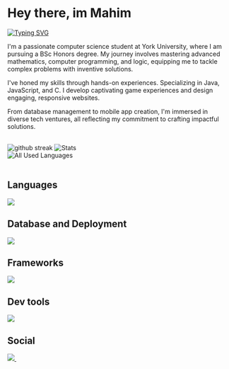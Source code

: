 # Hey there, im Mahim
  <p>
    <a href="https://git.io/typing-svg"><img src="https://readme-typing-svg.demolab.com?          font=Source+Code+Pro&weight=1000&duration=600&pause=50&color=B7FF0B&background=01010400&multiline=true&width=435&height=150&lines=Problem+Solver;Software+Engineering;Designing+Algorithms;Game+Development;Designing+Operating+Systems;Turning+Ideas+into+Code" alt="Typing SVG" /></a>
  </p>
  <p>
   I'm a passionate computer science student at York University, where I am pursuing a BSc Honors degree. My journey involves mastering advanced mathematics, computer programming, and logic, equipping me to tackle complex problems with inventive solutions.

I've honed my skills through hands-on experiences. Specializing in Java, JavaScript, and C. I develop captivating game experiences and design engaging, responsive websites.

From database management to mobile app creation, I'm immersed in diverse tech ventures, all reflecting my commitment to crafting impactful solutions. 
  </p>
  
  <br>
<div>
  <div align="left">
    <img
      title="streaks"
      alt="github streak"
      src="https://streak-stats.demolab.com/?user=MM120-i&theme=monokai-metallian&hide_border=true"
    />
    <img
      alt="Stats"
      src="https://denvercoder1-github-readme-stats.vercel.app/api/?username=MM120-i&show_icons=true&include_all_commits=true&count_private=true&theme=great-gatsby&hide_border=true&bg_color=1F222E&title_color=F85D7F&icon_color=F8D866"
    />
  </div>
  <div align="left">
    <img
      alt="All Used Languages"
      src="https://denvercoder1-github-readme-stats.vercel.app/api/top-langs/?username=MM120-i&langs_count=8&layout=compact&theme=react&hide_border=true&bg_color=1F222E&title_color=F85D7F&icon_color=F8D866&hide=Jupyter%20Notebook,Roff"
    />
  </div>
</div>
<br>

## Languages

  <div>
    <p >
      <a href="https://skillicons.dev">
        <img src="https://skillicons.dev/icons?i=ts,js,java,c,html,css" />
      </a>
    </p>
  </div>

  ## Database and Deployment
  <div>
    <p >
      <a href="https://skillicons.dev">
        <img src="https://skillicons.dev/icons?i=mongodb,prisma,github,vercel,heroku,mysql" />
      </a>
    </p>
  </div>
  
## Frameworks
  <div>
    <p >
      <a href="https://skillicons.dev">
        <img src="https://skillicons.dev/icons?i=react,nextjs,express,bootstrap,nodejs,npm,threejs,tailwind" />
      </a>
    </p>
  </div>
  
  ## Dev tools
  <div>
    <p >
      <a href="https://skillicons.dev">
        <img src="https://skillicons.dev/icons?i=git,figma,androidstudio,gradle,eclipse,windows,vscode,linux,discord,idea,powershell,bash" />
      </a>
    </p>
  </div>
  
<h2 align="left">Social</h2>
 <p align="left">
   <a href="https://www.linkedin.com/in/mahim-m/">
     <img src="https://skillicons.dev/icons?i=linkedin"/>
   </a>&nbsp;
 </p>
